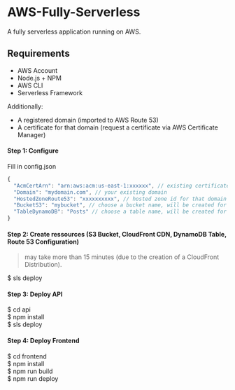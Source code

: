 # AWS-Fully-Serverless

A fully serverless application running on AWS.

## Requirements

* AWS Account
* Node.js + NPM
* AWS CLI
* Serverless Framework

Additionally:

* A registered domain (imported to AWS Route 53)
* A certificate for that domain (request a certificate via AWS Certificate Manager)

#### Step 1: Configure

Fill in config.json
```javascript
{
  "AcmCertArn": "arn:aws:acm:us-east-1:xxxxxx", // existing certificate
  "Domain": "mydomain.com", // your existing domain
  "HostedZoneRoute53": "xxxxxxxxxx", // hosted zone id for that domain
  "BucketS3": "mybucket", // choose a bucket name, will be created for you
  "TableDynamoDB": "Posts" // choose a table name, will be created for you
}
```

#### Step 2: Create ressources (S3 Bucket, CloudFront CDN, DynamoDB Table, Route 53 Configuration)
> may take more than 15 minutes (due to the creation of a CloudFront Distribution).

$ sls deploy

#### Step 3: Deploy API

$ cd api\
$ npm install\
$ sls deploy

#### Step 4: Deploy Frontend
$ cd frontend\
$ npm install\
$ npm run build\
$ npm run deploy
